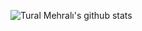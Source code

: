 ![Tural Mehralı's github stats](https://github-readme-stats.vercel.app/api?username=turalmehrali&count_private=true&show_icons=true&theme=radical)
